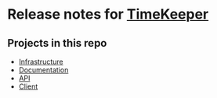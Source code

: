 # Release notes for [TimeKeeper](https://github.com/lbugnion/timekeeper)

## Projects in this repo

- [Infrastructure](https://github.com/lbugnion/timekeeper/blob/main/release-notes-infrastructure.md)
- [Documentation](https://github.com/lbugnion/timekeeper/blob/main/release-notes-documentation.md)
- [API](https://github.com/lbugnion/timekeeper/blob/main/release-notes-api.md)
- [Client](https://github.com/lbugnion/timekeeper/blob/main/release-notes-client.md)

